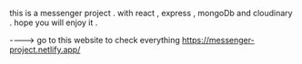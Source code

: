 this is a messenger project . with react ,
express , mongoDb and cloudinary . hope you will enjoy it .

----> go to this website to check everything
https://messenger-project.netlify.app/
